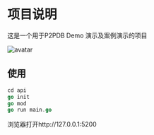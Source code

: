 # 项目说明
这是一个用于P2PDB Demo 演示及案例演示的项目


![avatar](//show.png)

## 使用
```go
cd api
go init
go mod 
go run main.go
```

浏览器打开http://127.0.0.1:5200